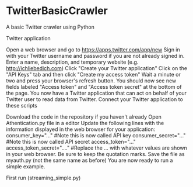 # TwitterBasicCrawler
A basic Twitter crawler using Python

Twitter application

Open a web browser and go to https://apps.twitter.com/app/new
Sign in with your Twitter username and password if you are not already signed in.
Enter a name, description, and temporary website (e.g. http://ichliebedich.com)
Click "Create your Twitter application"
Click on the "API Keys" tab and then click "Create my access token"
Wait a minute or two and press your browser's refresh button.
You should now see new fields labeled "Access token" and "Access token secret" at the bottom of the page.
You now have a Twitter application that can act on behalf of your Twitter user to read data from Twitter.
Connect your Twitter application to these scripts

Download the code in the repository if you haven't already
Open Athentication.py file in a editor
Update the following lines with the information displayed in the web browser for your application:
    consumer_key="..." #Note this is now called API key 
    consumer_secret="..." #Note this is now called API secret
    access_token="..." 
    access_token_secret="...."
    #Replace the … with whatever values are shown in your web browser. Be sure to keep the quotation marks.
Save the file as myauth.py (not the same name as before)
You are now ready to run a simple example.

First run (streaming_simple.py)

